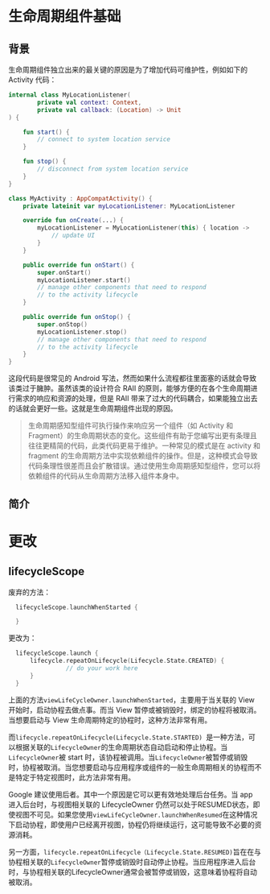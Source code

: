 # 生命周期组件基础

## 背景

生命周期组件独立出来的最关键的原因是为了增加代码可维护性，例如如下的 Activity 代码：

```kotlin
internal class MyLocationListener(
        private val context: Context,
        private val callback: (Location) -> Unit
) {

    fun start() {
        // connect to system location service
    }

    fun stop() {
        // disconnect from system location service
    }
}

class MyActivity : AppCompatActivity() {
    private lateinit var myLocationListener: MyLocationListener

    override fun onCreate(...) {
        myLocationListener = MyLocationListener(this) { location ->
            // update UI
        }
    }

    public override fun onStart() {
        super.onStart()
        myLocationListener.start()
        // manage other components that need to respond
        // to the activity lifecycle
    }

    public override fun onStop() {
        super.onStop()
        myLocationListener.stop()
        // manage other components that need to respond
        // to the activity lifecycle
    }
}
```

这段代码是很常见的 Android 写法，然而如果什么流程都往里面塞的话就会导致该类过于臃肿。虽然该类的设计符合 RAII 的原则，能够方便的在各个生命周期进行需求的响应和资源的处理，但是 RAII 带来了过大的代码耦合，如果能独立出去的话就会更好一些。这就是生命周期组件出现的原因。

> 生命周期感知型组件可执行操作来响应另一个组件（如 Activity 和 Fragment）的生命周期状态的变化。这些组件有助于您编写出更有条理且往往更精简的代码，此类代码更易于维护。一种常见的模式是在 activity 和 fragment 的生命周期方法中实现依赖组件的操作。但是，这种模式会导致代码条理性很差而且会扩散错误。通过使用生命周期感知型组件，您可以将依赖组件的代码从生命周期方法移入组件本身中。

## 简介



# 更改

## lifecycleScope

废弃的方法：

```kotlin
  lifecycleScope.launchWhenStarted {

  }
```

更改为：

```kotlin
  lifecycleScope.launch {
      lifecycle.repeatOnLifecycle(Lifecycle.State.CREATED) {
				// do your work here
      }
  }
```

上面的方法`viewLifeCycleOwner.launchWhenStarted`，主要用于当关联的 View 开始时，启动协程去做点事。而当 View 暂停或被销毁时，绑定的协程将被取消。当想要启动与 View 生命周期特定的协程时，这种方法非常有用。

而`lifecycle.repeatOnLifecycle(Lifecycle.State.STARTED) `是一种方法，可以根据关联的`LifecycleOwner`的生命周期状态自动启动和停止协程。当`LifecycleOwner`被 start 时，该协程被调用。当`LifecycleOwner`被暂停或销毁时，协程被取消。当您想要启动与应用程序或组件的一般生命周期相关的协程而不是特定于特定视图时，此方法非常有用。

Google 建议使用后者。其中一个原因是它可以更有效地处理后台任务。当 app 进入后台时，与视图相关联的 LifecycleOwner 仍然可以处于RESUMED状态，即使视图不可见。如果您使用`viewLifeCycleOwner.launchWhenResumed`在这种情况下启动协程，即使用户已经离开视图，协程仍将继续运行，这可能导致不必要的资源消耗。

另一方面，`lifecycle.repeatOnLifecycle（Lifecycle.State.RESUMED)`旨在在与协程相关联的`LifecycleOwner`暂停或销毁时自动停止协程。当应用程序进入后台时，与协程相关联的LifecycleOwner通常会被暂停或销毁，这意味着协程将自动被取消。
